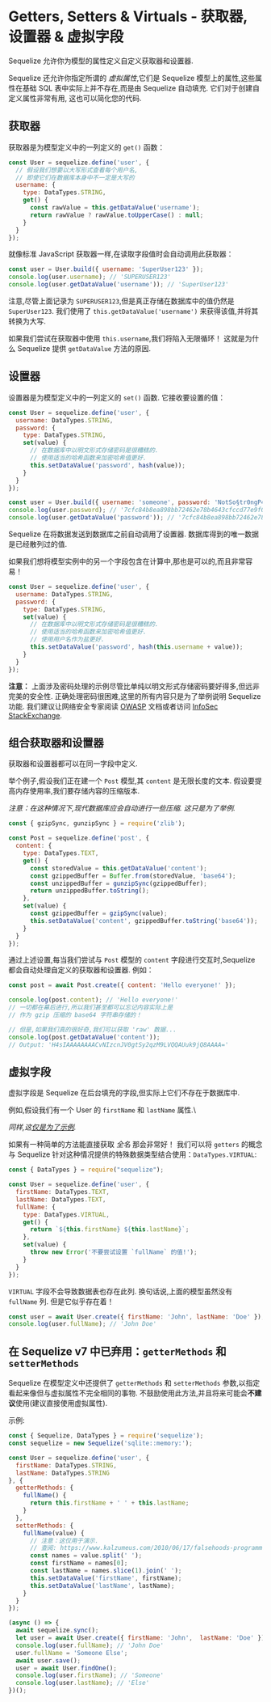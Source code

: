 # Getters, Setters & Virtuals - 获取器, 设置器 & 虚拟字段

Sequelize 允许你为模型的属性定义自定义获取器和设置器.

Sequelize 还允许你指定所谓的 *虚拟属性*,它们是 Sequelize 模型上的属性,这些属性在基础 SQL 表中实际上并不存在,而是由 Sequelize 自动填充. 它们对于创建自定义属性非常有用, 这也可以简化您的代码.

## 获取器

获取器是为模型定义中的一列定义的 `get()` 函数：

```js
const User = sequelize.define('user', {
  // 假设我们想要以大写形式查看每个用户名,
  // 即使它们在数据库本身中不一定是大写的
  username: {
    type: DataTypes.STRING,
    get() {
      const rawValue = this.getDataValue('username');
      return rawValue ? rawValue.toUpperCase() : null;
    }
  }
});
```

就像标准 JavaScript 获取器一样,在读取字段值时会自动调用此获取器：

```js
const user = User.build({ username: 'SuperUser123' });
console.log(user.username); // 'SUPERUSER123'
console.log(user.getDataValue('username')); // 'SuperUser123'
```

注意,尽管上面记录为 `SUPERUSER123`,但是真正存储在数据库中的值仍然是 `SuperUser123`. 我们使用了 `this.getDataValue('username')` 来获得该值,并将其转换为大写.

如果我们尝试在获取器中使用 `this.username`,我们将陷入无限循环！ 这就是为什么 Sequelize 提供 `getDataValue` 方法的原因.

## 设置器

设置器是为模型定义中的一列定义的 `set()` 函数. 它接收要设置的值：

```js
const User = sequelize.define('user', {
  username: DataTypes.STRING,
  password: {
    type: DataTypes.STRING,
    set(value) {
      // 在数据库中以明文形式存储密码是很糟糕的.
      // 使用适当的哈希函数来加密哈希值更好.
      this.setDataValue('password', hash(value));
    }
  }
});
```

```js
const user = User.build({ username: 'someone', password: 'NotSo§tr0ngP4$SW0RD!' });
console.log(user.password); // '7cfc84b8ea898bb72462e78b4643cfccd77e9f05678ec2ce78754147ba947acc'
console.log(user.getDataValue('password')); // '7cfc84b8ea898bb72462e78b4643cfccd77e9f05678ec2ce78754147ba947acc'
```

Sequelize 在将数据发送到数据库之前自动调用了设置器. 数据库得到的唯一数据是已经散列过的值.

如果我们想将模型实例中的另一个字段包含在计算中,那也是可以的,而且非常容易！

```js
const User = sequelize.define('user', {
  username: DataTypes.STRING,
  password: {
    type: DataTypes.STRING,
    set(value) {
      // 在数据库中以明文形式存储密码是很糟糕的.
      // 使用适当的哈希函数来加密哈希值更好.
      // 使用用户名作为盐更好.
      this.setDataValue('password', hash(this.username + value));
    }
  }
});
```

**注意：** 上面涉及密码处理的示例尽管比单纯以明文形式存储密码要好得多,但远非完美的安全性. 正确处理密码很困难,这里的所有内容只是为了举例说明 Sequelize 功能. 我们建议让网络安全专家阅读 [OWASP](https://www.owasp.org/) 文档或者访问 [InfoSec StackExchange](https://security.stackexchange.com/).

## 组合获取器和设置器

获取器和设置器都可以在同一字段中定义.

举个例子,假设我们正在建一个 `Post` 模型,其 `content` 是无限长度的文本. 假设要提高内存使用率,我们要存储内容的压缩版本.

*注意：在这种情况下,现代数据库应会自动进行一些压缩. 这只是为了举例.*

```js
const { gzipSync, gunzipSync } = require('zlib');

const Post = sequelize.define('post', {
  content: {
    type: DataTypes.TEXT,
    get() {
      const storedValue = this.getDataValue('content');
      const gzippedBuffer = Buffer.from(storedValue, 'base64');
      const unzippedBuffer = gunzipSync(gzippedBuffer);
      return unzippedBuffer.toString();
    },
    set(value) {
      const gzippedBuffer = gzipSync(value);
      this.setDataValue('content', gzippedBuffer.toString('base64'));
    }
  }
});
```

通过上述设置,每当我们尝试与 `Post` 模型的 `content` 字段进行交互时,Sequelize 都会自动处理自定义的获取器和设置器. 例如：

```js
const post = await Post.create({ content: 'Hello everyone!' });

console.log(post.content); // 'Hello everyone!'
// 一切都在幕后进行,所以我们甚至都可以忘记内容实际上是
// 作为 gzip 压缩的 base64 字符串存储的！

// 但是,如果我们真的很好奇,我们可以获取 'raw' 数据...
console.log(post.getDataValue('content'));
// Output: 'H4sIAAAAAAAACvNIzcnJV0gtSy2qzM9LVQQAUuk9jQ8AAAA='
```

## 虚拟字段

虚拟字段是 Sequelize 在后台填充的字段,但实际上它们不存在于数据库中.

例如,假设我们有一个 User 的 `firstName` 和 `lastName` 属性.\

*同样,这[仅是为了示例](https://www.kalzumeus.com/2010/06/17/falsehoods-programmers-believe-about-names/).*

如果有一种简单的方法能直接获取 *全名* 那会非常好！ 我们可以将 `getters` 的概念与 Sequelize 针对这种情况提供的特殊数据类型结合使用：`DataTypes.VIRTUAL`:

```js
const { DataTypes } = require("sequelize");

const User = sequelize.define('user', {
  firstName: DataTypes.TEXT,
  lastName: DataTypes.TEXT,
  fullName: {
    type: DataTypes.VIRTUAL,
    get() {
      return `${this.firstName} ${this.lastName}`;
    },
    set(value) {
      throw new Error('不要尝试设置 `fullName` 的值!');
    }
  }
});
```

`VIRTUAL` 字段不会导致数据表也存在此列. 换句话说,上面的模型虽然没有 `fullName` 列. 但是它似乎存在着！

```js
const user = await User.create({ firstName: 'John', lastName: 'Doe' });
console.log(user.fullName); // 'John Doe'
```

## 在 Sequelize v7 中已弃用：`getterMethods` 和 `setterMethods`

Sequelize 在模型定义中还提供了 `getterMethods` 和 `setterMethods` 参数,以指定看起来像但与虚拟属性不完全相同的事物. 不鼓励使用此方法,并且将来可能会**不建议**使用(建议直接使用虚拟属性).

示例:

```js
const { Sequelize, DataTypes } = require('sequelize');
const sequelize = new Sequelize('sqlite::memory:');

const User = sequelize.define('user', {
  firstName: DataTypes.STRING,
  lastName: DataTypes.STRING
}, {
  getterMethods: {
    fullName() {
      return this.firstName + ' ' + this.lastName;
    }
  },
  setterMethods: {
    fullName(value) {
      // 注意：这仅用于演示.
      // 查阅: https://www.kalzumeus.com/2010/06/17/falsehoods-programmers-believe-about-names/
      const names = value.split(' ');
      const firstName = names[0];
      const lastName = names.slice(1).join(' ');
      this.setDataValue('firstName', firstName);
      this.setDataValue('lastName', lastName);
    }
  }
});

(async () => {
  await sequelize.sync();
  let user = await User.create({ firstName: 'John',  lastName: 'Doe' });
  console.log(user.fullName); // 'John Doe'
  user.fullName = 'Someone Else';
  await user.save();
  user = await User.findOne();
  console.log(user.firstName); // 'Someone'
  console.log(user.lastName); // 'Else'
})();
```
